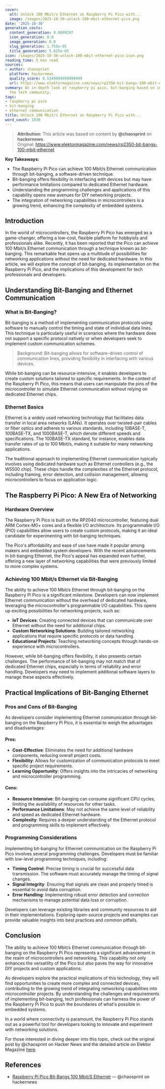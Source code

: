 ```yaml
---
cover:
  alt: Unlock 100 Mbit/s Ethernet on Raspberry Pi Pico with...
  image: /images/2025-10-30-unlock-100-mbit-ethernet-pico.png
date: '2025-10-30'
generation_costs:
  content_generation: 0.0009297
  icon_generation: 0.0
  image_generation: 0.0
  slug_generation: 1.755e-05
  title_generation: 5.625e-05
icon: /images/2025-10-30-unlock-100-mbit-ethernet-pico-icon.png
reading_time: 5 min read
sources:
- author: chaosprint
  platform: hackernews
  quality_score: 0.5349999999999999
  url: https://www.elektormagazine.com/news/rp2350-bit-bangs-100-mbit-ethernet
summary: An in-depth look at raspberry pi pico, bit-banging based on insights from
  the tech community.
tags:
- raspberry pi pico
- bit-banging
- ethernet communication
title: Unlock 100 Mbit/s Ethernet on Raspberry Pi Pico with...
word_count: 1030
---
```


> **Attribution:** This article was based on content by **@chaosprint** on **hackernews**.  
> Original: https://www.elektormagazine.com/news/rp2350-bit-bangs-100-mbit-ethernet

**Key Takeaways:**
- The Raspberry Pi Pico can achieve 100 Mbit/s Ethernet communication through bit-banging, a software-driven technique.
- Bit-banging offers flexibility in interfacing with devices but may have performance limitations compared to dedicated Ethernet hardware.
- Understanding the programming challenges and applications of this capability opens new avenues for DIY networking projects.
- The integration of networking capabilities in microcontrollers is a growing trend, enhancing the complexity of embedded systems.

## Introduction

In the world of microcontrollers, the Raspberry Pi Pico has emerged as a game-changer, offering a low-cost, flexible platform for hobbyists and professionals alike. Recently, it has been reported that the Pico can achieve 100 Mbit/s Ethernet communication through a technique known as bit-banging. This remarkable feat opens up a multitude of possibilities for networking applications without the need for dedicated hardware. In this article, we will explore the concept of bit-banging, its implementation on the Raspberry Pi Pico, and the implications of this development for tech professionals and developers. 

## Understanding Bit-Banging and Ethernet Communication

### What is Bit-Banging?

Bit-banging is a method of implementing communication protocols using software to manually control the timing and state of individual data lines. This technique is particularly useful in scenarios where the hardware does not support a specific protocol natively or when developers seek to implement custom communication schemes. 

> Background: Bit-banging allows for software-driven control of communication lines, providing flexibility in interfacing with various devices.

While bit-banging can be resource-intensive, it enables developers to create custom solutions tailored to specific requirements. In the context of the Raspberry Pi Pico, this means that users can manipulate the pins of the microcontroller to simulate Ethernet communication without relying on dedicated Ethernet chips.

### Ethernet Basics

Ethernet is a widely used networking technology that facilitates data transfer in local area networks (LANs). It operates over twisted-pair cables or fiber optics and adheres to various standards, including 10BASE-T, 100BASE-TX, and 1000BASE-T, which denote different speeds and specifications. The 100BASE-TX standard, for instance, enables data transfer rates of up to 100 Mbit/s, making it suitable for many networking applications.

The traditional approach to implementing Ethernet communication typically involves using dedicated hardware such as Ethernet controllers (e.g., the W5500 chip). These chips handle the complexities of the Ethernet protocol, including framing, error detection, and collision management, allowing microcontrollers to focus on application logic.

## The Raspberry Pi Pico: A New Era of Networking

### Hardware Overview

The Raspberry Pi Pico is built on the RP2040 microcontroller, featuring dual ARM Cortex-M0+ cores and a flexible I/O architecture. Its programmable I/O (PIO) capabilities allow users to create custom protocols, making it an ideal candidate for experimenting with bit-banging techniques. 

The Pico's affordability and ease of use have made it popular among makers and embedded system developers. With the recent advancements in bit-banging Ethernet, the Pico's appeal has expanded even further, offering a new layer of networking capabilities that were previously limited to more complex systems.

### Achieving 100 Mbit/s Ethernet via Bit-Banging

The ability to achieve 100 Mbit/s Ethernet through bit-banging on the Raspberry Pi Pico is a significant milestone. Developers can now implement Ethernet communication without the overhead of dedicated hardware, leveraging the microcontroller's programmable I/O capabilities. This opens up exciting possibilities for networking projects, such as:

- **IoT Devices**: Creating connected devices that can communicate over Ethernet without the need for additional chips.
- **Custom Networking Solutions**: Building tailored networking applications that require specific protocols or data handling.
- **Educational Projects**: Teaching networking concepts through hands-on experience with microcontrollers.

However, while bit-banging offers flexibility, it also presents certain challenges. The performance of bit-banging may not match that of dedicated Ethernet chips, especially in terms of reliability and error handling. Developers may need to implement additional software layers to manage these aspects effectively.

## Practical Implications of Bit-Banging Ethernet

### Pros and Cons of Bit-Banging

As developers consider implementing Ethernet communication through bit-banging on the Raspberry Pi Pico, it is essential to weigh the advantages and disadvantages:

#### Pros:
- **Cost-Effective**: Eliminates the need for additional hardware components, reducing overall project costs.
- **Flexibility**: Allows for customization of communication protocols to meet specific project requirements.
- **Learning Opportunity**: Offers insights into the intricacies of networking and microcontroller programming.

#### Cons:
- **Resource Intensive**: Bit-banging can consume significant CPU cycles, limiting the availability of resources for other tasks.
- **Performance Limitations**: May not achieve the same level of reliability and speed as dedicated Ethernet hardware.
- **Complexity**: Requires a deeper understanding of the Ethernet protocol and programming skills to implement effectively.

### Programming Considerations

Implementing bit-banging for Ethernet communication on the Raspberry Pi Pico involves several programming challenges. Developers must be familiar with low-level programming techniques, including:

- **Timing Control**: Precise timing is crucial for successful data transmission. The software must accurately manage the timing of signal changes.
- **Signal Integrity**: Ensuring that signals are clean and properly timed is essential to avoid data corruption.
- **Error Handling**: Implementing robust error detection and correction mechanisms to manage potential data loss or corruption.

Developers can leverage existing libraries and community resources to aid in their implementations. Exploring open-source projects and examples can provide valuable insights into best practices and common pitfalls.

## Conclusion

The ability to achieve 100 Mbit/s Ethernet communication through bit-banging on the Raspberry Pi Pico represents a significant advancement in the realm of microcontrollers and networking. This capability not only enhances the versatility of the Pico but also paves the way for innovative DIY projects and custom applications.

As developers explore the practical implications of this technology, they will find opportunities to create more complex and connected devices, contributing to the growing trend of integrating networking capabilities into microcontroller projects. By understanding the challenges and requirements of implementing bit-banging, tech professionals can harness the power of the Raspberry Pi Pico to push the boundaries of what's possible in embedded systems.

In a world where connectivity is paramount, the Raspberry Pi Pico stands out as a powerful tool for developers looking to innovate and experiment with networking solutions. 

For those interested in diving deeper into this topic, check out the original post by @chaosprint on Hacker News and the detailed article on Elektor Magazine [here](https://www.elektormagazine.com/news/rp2350-bit-bangs-100-mbit-ethernet).

## References

- [Raspberry Pi Pico Bit-Bangs 100 Mbit/S Ethernet](https://www.elektormagazine.com/news/rp2350-bit-bangs-100-mbit-ethernet) — @chaosprint on hackernews